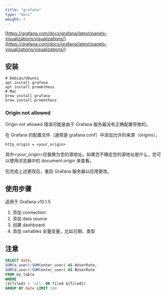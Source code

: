 ```yaml
---
title: "grafana"
type: "docs"
weight: 3
---
```


[https://grafana.com/docs/grafana/latest/panels-visualizations/visualizations/](https://grafana.com/docs/grafana/latest/panels-visualizations/visualizations/)

## 安装

```shell
# Debian/Ubuntu
apt install grafana
apt install prometheus
# Mac
brew install grafana
brew install prometheus
```

### Origin not allowed

Origin not allowed 错误可能是由于 Grafana 服务器没有正确配置导致的。

在 Grafana 的配置文件（通常是 grafana.conf）中添加允许的来源（origins）。

```shell
http_origin = <your_origin>
```

其中<your_origin>应替换为您的源地址。如果您不确定您的源地址是什么，您可以使用浏览器中的 document.origin 来查看。

在完成上述更改后，重启 Grafana 服务器以应用更改。

## 使用步骤

适用于 Grafana v10.1.5

1. 添加 connection
2. 添加 data source
3. 创建 dashboard
4. 添加 variables 全量变量，比如日期、类型

## 注意

```sql
SELECT date,
SUM(a_user)/SUM(enter_user) AS AUserRate,
SUM(b_user)/SUM(enter_user) AS BUserRate
FROM my_table
WHERE
(${filed} = 'all' OR filed ${filed})
GROUP BY date LIMIT 100
```
